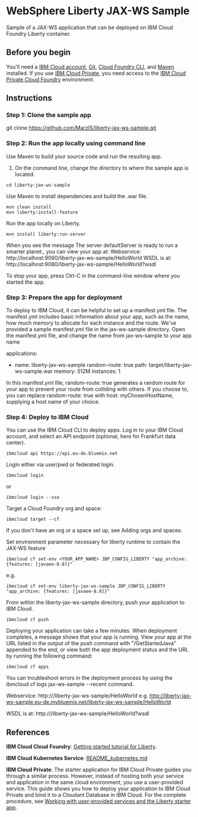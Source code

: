# WebSphere Liberty JAX-WS Sample
Sample of a JAX-WS application that can be deployed on IBM Cloud Foundry Liberty container.

## Before you begin

You'll need a [IBM Cloud account](https://console.ng.bluemix.net/registration/), [Git](https://git-scm.com/downloads), [Cloud Foundry CLI](https://github.com/cloudfoundry/cli#downloads), and [Maven](https://maven.apache.org/download.cgi) installed. If you use [IBM Cloud Private](https://www.ibm.com/cloud-computing/products/ibm-cloud-private/), you need access to the [IBM Cloud Private Cloud Foundry](https://www.ibm.com/support/knowledgecenter/en/SSBS6K_2.1.0/cloud_foundry/overview.html) environment.

## Instructions

### Step 1: Clone the sample app

git clone https://github.com/MarzlS/liberty-jax-ws-sample.git

### Step 2: Run the app locally using command line
Use Maven to build your source code and run the resulting app.
1. On the command line, change the directory to where the sample app is located.

````
cd liberty-jax-ws-sample
````

Use Maven to install dependencies and build the .war file.

````
mvn clean install 
mvn liberty:install-feature
````

Run the app locally on Liberty.

````
mvn install liberty:run-server
````

When you see the message The server defaultServer is ready to run a smarter planet., you can view your app at: 
Webservice:		http://localhost:9080/liberty-jax-ws-sample/HelloWorld
WSDL is at: 	http://localhost:9080/liberty-jax-ws-sample/HelloWorld?wsdl

To stop your app, press Ctrl-C in the command-line window where you started the app.

### Step 3: Prepare the app for deployment
To deploy to IBM Cloud, it can be helpful to set up a manifest.yml file. The manifest.yml includes basic information about your app, such as the name, how much memory to allocate for each instance and the route. We've provided a sample manifest.yml file in the jax-ws-sample directory.
Open the manifest.yml file, and change the name from jax-ws-sample to your app name

  applications:
   - name: liberty-jax-ws-sample
     random-route: true
     path: target/liberty-jax-ws-sample.war
     memory: 512M
     instances: 1

In this manifest.yml file, random-route: true generates a random route for your app to prevent your route from colliding with others. If you choose to, you can replace random-route: true with host: myChosenHostName, supplying a host name of your choice.

### Step 4: Deploy to IBM Cloud
You can use the IBM Cloud CLI to deploy apps.
Log in to your IBM Cloud account, and select an API endpoint (optional, here for Frankfurt data center).

````
ibmcloud api https://api.eu-de.bluemix.net
````
Login either via user/pwd or federated login.

````
ibmcloud login
````

or

````
ibmcloud login --sso
````

Target a Cloud Foundry org and space:

````
ibmcloud target --cf
````

If you don't have an org or a space set up, see Adding orgs and spaces.

Set environment parameter necessary for liberty runtime to contain the JAX-WS feature

````
ibmcloud cf set-env <YOUR_APP_NAME> JBP_CONFIG_LIBERTY "app_archive: {features: [javaee-8.0]}"
````

e.g.

````
ibmcloud cf set-env liberty-jax-ws-sample JBP_CONFIG_LIBERTY "app_archive: {features: [javaee-8.0]}"
````


From within the liberty-jax-ws-sample directory, push your application to IBM Cloud.

````
ibmcloud cf push
````

Deploying your application can take a few minutes. When deployment completes, a message shows that your app is running. View your app at the URL listed in the output of the push command with "/GetStartedJava" appended to the end, or view both the app deployment status and the URL by running the following command:

````
ibmcloud cf apps
````

You can troubleshoot errors in the deployment process by using the ibmcloud cf logs jax-ws-sample --recent command.

Webservice:		http://<your-hostname>/liberty-jax-ws-sample/HelloWorld
e.g. 			http://liberty-jax-ws-sample.eu-de.mybluemix.net/liberty-jax-ws-sample/HelloWorld

WSDL is at: 	http://<your-hostname>/liberty-jax-ws-sample/HelloWorld?wsdl


## References

**IBM Cloud Cloud Foundry**: [Getting started tutorial for Liberty](https://console.bluemix.net/docs/runtimes/liberty/getting-started.html#getting-started-tutorial).

**IBM Cloud Kubernetes Service**: [README_kubernetes.md](README_kubernetes.md)

**IBM Cloud Private**: The starter application for IBM Cloud Private guides you through a similar process. However, instead of hosting both your service and application in the same cloud environment, you use a user-provided service. This guide shows you how to deploy your application to IBM Cloud Private and bind it to a Cloudant Database in IBM Cloud. For the complete procedure, see [Working with user-provided services and the Liberty starter app](https://www.ibm.com/support/knowledgecenter/SSBS6K_2.1.0/cloud_foundry/buildpacks/buildpacks_using_Libertyapp.html).

## 
